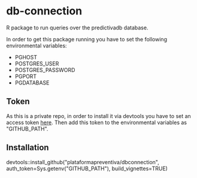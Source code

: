 # db-connection
R package to run queries over the predictivadb database.

In order to get this package running you have to set the following environmental variables:
* PGHOST
* POSTGRES_USER
* POSTGRES_PASSWORD
* PGPORT
* PGDATABASE

## Token
As this is a private repo, in order to install it via devtools you have to
set an access token [here](https://github.com/settings/tokens/new).
Then add this token to the environmental variables as "GITHUB_PATH".

## Installation
devtools::install_github("plataformapreventiva/dbconnection", auth_token=Sys.getenv("GITHUB_PATH"), build_vignettes=TRUE)
